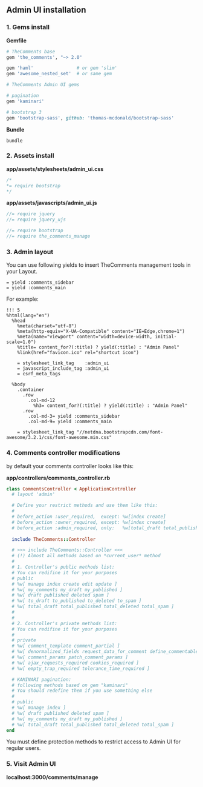 ## Admin UI installation

### 1. Gems install

**Gemfile**

```ruby
# TheComments base
gem 'the_comments', "~> 2.0"

gem 'haml'                # or gem 'slim'
gem 'awesome_nested_set'  # or same gem

# TheComments Admin UI gems

# pagination
gem 'kaminari'

# bootstrap 3
gem 'bootstrap-sass', github: 'thomas-mcdonald/bootstrap-sass'
```

**Bundle**

```
bundle
```

### 2. Assets install

**app/assets/stylesheets/admin_ui.css**

```css
/*
*= require bootstrap
*/
```

**app/assets/javascripts/admin_ui.js**

```js
//= require jquery
//= require jquery_ujs

//= require bootstrap
//= require the_comments_manage
```

### 3. Admin layout

You can use following yields to insert TheComments management tools in your Layout.

```haml
= yield :comments_sidebar
= yield :comments_main
```

For example:

```haml
!!! 5
%html(lang="en")
  %head
    %meta(charset="utf-8")
    %meta(http-equiv="X-UA-Compatible" content="IE=Edge,chrome=1")
    %meta(name="viewport" content="width=device-width, initial-scale=1.0")
    %title= content_for?(:title) ? yield(:title) : "Admin Panel"
    %link(href="favicon.ico" rel="shortcut icon")

    = stylesheet_link_tag    :admin_ui
    = javascript_include_tag :admin_ui
    = csrf_meta_tags

  %body
    .container
      .row
        .col-md-12
          %h3= content_for?(:title) ? yield(:title) : "Admin Panel"
      .row
        .col-md-3= yield :comments_sidebar
        .col-md-9= yield :comments_main

    = stylesheet_link_tag "//netdna.bootstrapcdn.com/font-awesome/3.2.1/css/font-awesome.min.css"
```

### 4. Comments controller modifications

by default your comments controller looks like this:

**app/controllers/comments_controller.rb**

```ruby
class CommentsController < ApplicationController
  # layout 'admin'

  # Define your restrict methods and use them like this:
  #
  # before_action :user_required,  except: %w[index create]
  # before_action :owner_required, except: %w[index create]
  # before_action :admin_required, only:   %w[total_draft total_published total_deleted total_spam]
  
  include TheComments::Controller

  # >>> include TheComments::Controller <<<
  # (!) Almost all methods based on *current_user* method
  #
  # 1. Controller's public methods list:
  # You can redifine it for your purposes
  # public
  # %w[ manage index create edit update ]
  # %w[ my_comments my_draft my_published ]
  # %w[ draft published deleted spam ]
  # %w[ to_draft to_published to_deleted to_spam ]
  # %w[ total_draft total_published total_deleted total_spam ]
  #
  #
  # 2. Controller's private methods list:
  # You can redifine it for your purposes
  #
  # private
  # %w[ comment_template comment_partial ]
  # %w[ denormalized_fields request_data_for_comment define_commentable ]
  # %w[ comment_params patch_comment_params ]
  # %w[ ajax_requests_required cookies_required ]
  # %w[ empty_trap_required tolerance_time_required ]

  # KAMINARI pagination:
  # following methods based on gem "kaminari"
  # You should redefine them if you use something else
  #
  # public
  # %w[ manage index ]
  # %w[ draft published deleted spam ]
  # %w[ my_comments my_draft my_published ]
  # %w[ total_draft total_published total_deleted total_spam ]
end
```

You must define protection methods to restrict access to Admin UI for regular users.

### 5. Visit Admin UI

**localhost:3000/comments/manage**
